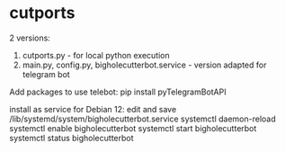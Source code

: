 # cutports

2 versions:
1) cutports.py - for local python execution
2) main.py, config.py, bigholecutterbot.service - version adapted for telegram bot 

Add packages to use telebot:
pip install pyTelegramBotAPI

install as service for Debian 12:
edit and save /lib/systemd/system/bigholecutterbot.service
systemctl daemon-reload
systemctl enable bigholecutterbot
systemctl start bigholecutterbot
systemctl status bigholecutterbot
